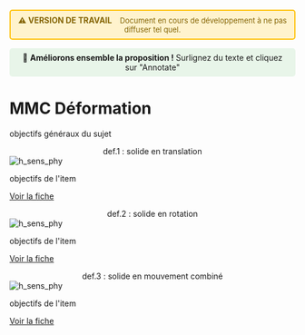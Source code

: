 <div style="background-color: #fff3cd; border: 2px solid #ffc107; border-radius: 5px; padding: 8px 12px; margin: 15px 0; text-align: center;">
  <strong style="color: #856404; font-size: 14px;">⚠️ VERSION DE TRAVAIL</strong>
  <span style="color: #856404; margin-left: 10px; font-size: 13px;">
    Document en cours de développement à ne pas diffuser tel quel.
  </span>
</div>

<div style="background-color: #e8f5e9; padding: 8px 12px; margin: 15px 0; border-radius: 5px; text-align: center; font-size: 14px;">
  💬 <strong>Améliorons ensemble la proposition !</strong> Surlignez du texte et cliquez sur "Annotate"
</div>


# MMC Déformation
objectifs généraux du sujet 



<div class="card-container">


  <!-- Carte 1 -->
  <div class="card">
    <div class="card-header" style="text-align: center;">
      def.1 : solide en translation
    </div>
    <div class="card-body">
      <img src="../../_static/images/MMC/wolver_inprogress.png" alt="h_sens_phy" class="img-responsive">
      <p> objectifs de l'item </p>
      <p class="card-footer-link">
        <a href="../MMC_Def/MMC_Def1.html" class="card-link">
          Voir la fiche <i class="fas fa-arrow-right"></i>
        </a>
      </p>
    </div>
  </div>

  <!-- Carte 2 -->
  <div class="card">
    <div class="card-header" style="text-align: center;">
      def.2 : solide en rotation
    </div>
    <div class="card-body">
      <img src="../../_static/images/MMC/wolver_inprogress.png" alt="h_sens_phy" class="img-responsive">
      <p> objectifs de l'item  </p>
      <p class="card-footer-link">
        <a href="../MMC_Def/MMC_Def2.html" class="card-link">
          Voir la fiche <i class="fas fa-arrow-right"></i>
        </a>
      </p>
    </div>
  </div>

  
  <!-- Carte n -->
  <div class="card">
    <div class="card-header" style="text-align: center;">
      def.3 : solide en mouvement combiné
    </div>
    <div class="card-body">
      <img src="../../_static/images/MMC/wolver_inprogress.png" alt="h_sens_phy" class="img-responsive">
      <p> objectifs de l'item </p>
      <p class="card-footer-link">
        <a href="../MMC_Def/MMC_Defn.html" class="card-link">
          Voir la fiche <i class="fas fa-arrow-right"></i>
        </a>
      </p>
    </div>
  </div>


</div>

